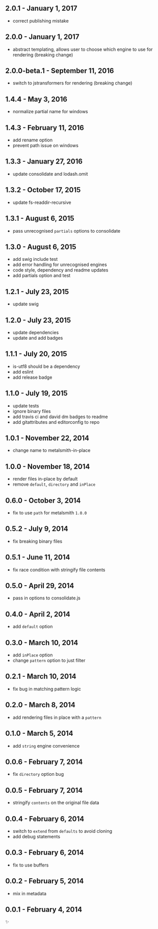 2.0.1 - January 1, 2017
-----------------------
* correct publishing mistake

2.0.0 - January 1, 2017
-----------------------
* abstract templating, allows user to choose which engine to use for rendering (breaking change)

2.0.0-beta.1 - September 11, 2016
-------------------------------
* switch to jstransformers for rendering (breaking change)

1.4.4 - May 3, 2016
-------------------
* normalize partial name for windows

1.4.3 - February 11, 2016
-------------------------
* add rename option
* prevent path issue on windows

1.3.3 - January 27, 2016
------------------------
* update consolidate and lodash.omit

1.3.2 - October 17, 2015
------------------------
* update fs-readdir-recursive

1.3.1 - August 6, 2015
----------------------
* pass unrecognised `partials` options to consolidate

1.3.0 - August 6, 2015
----------------------
* add swig include test
* add error handling for unrecognised engines
* code style, dependency and readme updates
* add partials option and test

1.2.1 - July 23, 2015
---------------------
* update swig

1.2.0 - July 23, 2015
---------------------
* update dependencies
* update and add badges

1.1.1 - July 20, 2015
---------------------
* is-utf8 should be a dependency
* add eslint
* add release badge

1.1.0 - July 19, 2015
---------------------
* update tests
* ignore binary files
* add travis ci and david dm badges to readme
* add gitattributes and editorconfig to repo

1.0.1 - November 22, 2014
-----------------------
* change name to metalsmith-in-place

1.0.0 - November 18, 2014
-----------------------
* render files in-place by default
* remove `default`, `directory` and `inPlace`

0.6.0 - October 3, 2014
-----------------------
* fix to use `path` for metalsmith `1.0.0`

0.5.2 - July 9, 2014
--------------------
* fix breaking binary files

0.5.1 - June 11, 2014
---------------------
* fix race condition with stringify file contents

0.5.0 - April 29, 2014
----------------------
* pass in options to consolidate.js

0.4.0 - April 2, 2014
---------------------
* add `default` option

0.3.0 - March 10, 2014
----------------------
* add `inPlace` option
* change `pattern` option to just filter

0.2.1 - March 10, 2014
----------------------
* fix bug in matching pattern logic

0.2.0 - March 8, 2014
---------------------
* add rendering files in place with a `pattern`

0.1.0 - March 5, 2014
---------------------
* add `string` engine convenience

0.0.6 - February 7, 2014
------------------------
* fix `directory` option bug

0.0.5 - February 7, 2014
------------------------
* stringify `contents` on the original file data

0.0.4 - February 6, 2014
------------------------
* switch to `extend` from `defaults` to avoid cloning
* add debug statements

0.0.3 - February 6, 2014
------------------------
* fix to use buffers

0.0.2 - February 5, 2014
------------------------
* mix in metadata

0.0.1 - February 4, 2014
------------------------
:sparkles:
